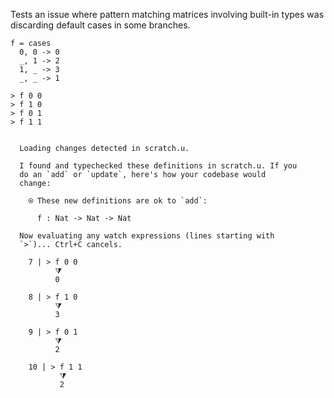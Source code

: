 Tests an issue where pattern matching matrices involving built-in
types was discarding default cases in some branches.

``` unison
f = cases
  0, 0 -> 0
  _, 1 -> 2
  1, _ -> 3
  _, _ -> 1

> f 0 0
> f 1 0
> f 0 1
> f 1 1
```

``` ucm

  Loading changes detected in scratch.u.

  I found and typechecked these definitions in scratch.u. If you
  do an `add` or `update`, here's how your codebase would
  change:
  
    ⍟ These new definitions are ok to `add`:
    
      f : Nat -> Nat -> Nat
  
  Now evaluating any watch expressions (lines starting with
  `>`)... Ctrl+C cancels.

    7 | > f 0 0
          ⧩
          0
  
    8 | > f 1 0
          ⧩
          3
  
    9 | > f 0 1
          ⧩
          2
  
    10 | > f 1 1
           ⧩
           2

```
